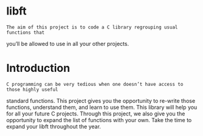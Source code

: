 # libft
	The aim of this project is to code a C library regrouping usual functions that
you’ll be allowed to use in all your other projects.
# Introduction
	C programming can be very tedious when one doesn’t have access to those highly useful
standard functions. This project gives you the opportunity to re-write those functions,
understand them, and learn to use them. This library will help you for all your future C
projects.
Through this project, we also give you the opportunity to expand the list of functions
with your own. Take the time to expand your libft throughout the year.